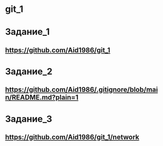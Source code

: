 # git_1

# Задание_1

## <https://github.com/Aid1986/git_1>

# Задание_2

## <https://github.com/Aid1986/.gitignore/blob/main/README.md?plain=1>

# Задание_3

## <https://github.com/Aid1986/git_1/network>
